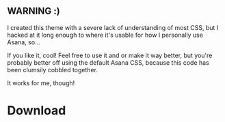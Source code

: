## WARNING :)
I created this theme with a severe lack of understanding of most CSS, but I hacked at it long enough to where it's usable for how I personally use Asana, so...

If you like it, cool! Feel free to use it and or make it way better, but you're probably better off using the default Asana CSS, because this code has been clumsily cobbled together.

It works for me, though!

# Download
